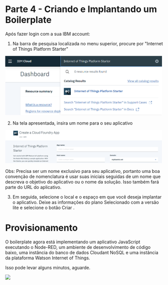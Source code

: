 # Parte 4 - Criando e Implantando um Boilerplate
Após fazer login com a sua IBM account:
1. Na barra de pesquisa localizada no menu superior, procure por "Internet of Things Platform Starter"
<img src="https://github.com/cesariojr/iotmeetup/blob/master/content/images/search-bar.png" width="500">


2. Na tela apresentada, insira um nome para o seu aplicativo
<img src="https://github.com/cesariojr/iotmeetup/blob/master/content/images/iot-name.png" width="500">

Obs: Precisa ser um nome exclusivo para seu aplicativo, portanto uma boa convenção de nomenclatura é usar suas iniciais seguidas de um nome que descreva o objetivo do aplicativo ou o nome da solução. Isso também fará parte do URL do aplicativo.

3. Em seguida, selecione o local e o espaço em que você deseja implantar o aplicativo. Deixe as informações do plano Selecionado com a versão lite e selecione o botão Criar .




# Provisionamento
O boilerplate agora está implementando um aplicativo JavaScript executando o Node-RED, um ambiente de desenvolvimento de código baixo, uma instância do banco de dados Cloudant NoSQL e uma instância da plataforma Watson Internet of Things. 

Isso pode levar alguns minutos, aguarde.


<img src="https://github.com/iotmeetup/blob/master/content/images/starting" width="300">
